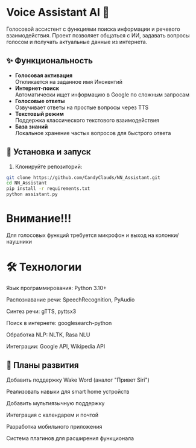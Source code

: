 # Voice Assistant AI 🤖

Голосовой ассистент с функциями поиска информации и речевого взаимодействия. Проект позволяет общаться с ИИ, задавать вопросы голосом и получать актуальные данные из интернета.

## ✨ Функциональность
- **Голосовая активация**  
  Откликается на заданное имя Инокентий
- **Интернет-поиск**  
  Автоматически ищет информацию в Google по сложным запросам
- **Голосовые ответы**  
  Озвучивает ответы на простые вопросы через TTS
- **Текстовый режим**  
  Поддержка классического текстового взаимодействия
- **База знаний**  
  Локальное хранение частых вопросов для быстрого ответа

## 🚀 Установка и запуск
1. Клонируйте репозиторий:
```bash
git clone https://github.com/CandyClauds/NN_Assistant.git
cd NN_Assistant
pip install -r requirements.txt
python assistant.py
```
# Внимание!!!

Для голосовых функций требуется микрофон и выход на колонки/наушники

# 🛠️ Технологии

Язык программирования: Python 3.10+

Распознавание речи: SpeechRecognition, PyAudio

Синтез речи: gTTS, pyttsx3

Поиск в интернете: googlesearch-python

Обработка NLP: NLTK, Rasa NLU

Интеграции: Google API, Wikipedia API

## 📌 Планы развития
Добавить поддержку Wake Word (аналог "Привет Siri")

Реализовать навыки для smart home устройств

Добавить мультиязычную поддержку

Интеграция с календарем и почтой

Разработка мобильного приложения

Система плагинов для расширения функционала

